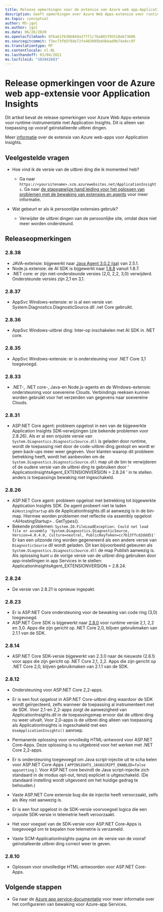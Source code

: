 ```yaml
---
title: Release opmerkingen voor de extensie van Azure web app-Application Insights
description: Geeft opmerkingen over Azure Web Apps-extensie voor runtime-instrumentatie met Application Insights.
ms.topic: conceptual
author: MS-jgol
ms.author: jgol
ms.date: 06/26/2020
ms.openlocfilehash: 07ba61f630b849a377f1c7ba881f95518eb73606
ms.sourcegitcommit: f3ec73fb5f8de72fe483995bd4bbad9b74a9cc9f
ms.translationtype: MT
ms.contentlocale: nl-NL
ms.lasthandoff: 03/04/2021
ms.locfileid: "102042603"
---
```

# <a name="release-notes-for-azure-web-app-extension-for-application-insights"></a>Release opmerkingen voor de Azure web app-extensie voor Application Insights

Dit artikel bevat de release opmerkingen voor Azure Web Apps-extensie voor runtime-instrumentatie met Application Insights. Dit is alleen van toepassing op vooraf geïnstalleerde uitbrei dingen.

Meer [informatie](azure-web-apps.md) over de extensie van Azure web-apps voor Application Insights.

## <a name="frequently-asked-questions"></a>Veelgestelde vragen

- Hoe vind ik de versie van de uitbrei ding die ik momenteel heb?
    - Ga naar `https://<yoursitename>.scm.azurewebsites.net/ApplicationInsights`. Ga naar [de stapsgewijze hand leiding voor het oplossen van problemen met de bewaking van extensies en agents](./azure-web-apps.md?tabs=net#troubleshooting) voor meer informatie.

- Wat gebeurt er als ik persoonlijke extensies gebruik?
    - Verwijder de uitbrei dingen van de persoonlijke site, omdat deze niet meer worden ondersteund.

## <a name="release-notes"></a>Releaseopmerkingen

### <a name="2838"></a>2.8.38

- JAVA-extensie: bijgewerkt naar [Java Agent 3.0.2 (ga)](https://github.com/microsoft/ApplicationInsights-Java/releases/tag/3.0.2) van 2.5.1.
- Node.js extensie: de AI SDK is bijgewerkt naar [1.8.8](https://github.com/microsoft/ApplicationInsights-node.js/releases/tag/1.8.8) vanuit 1.8.7.
- .NET core: er zijn niet-ondersteunde versies (2,0, 2,2, 3,0) verwijderd. Ondersteunde versies zijn 2,1 en 3,1.

### <a name="2837"></a>2.8.37

- AppSvc Windows-extensie: er is al een versie van System.Diagnostics.DiagnosticSource.dll .net Core gebruikt.

### <a name="2836"></a>2.8.36

- AppSvc Windows-uitbrei ding: Inter-op inschakelen met AI SDK in .NET core.

### <a name="2835"></a>2.8.35

- AppSvc Windows-extensie: er is ondersteuning voor .NET Core 3,1 toegevoegd.

### <a name="2833"></a>2.8.33

- .NET-, .NET core-, Java-en Node.js-agents en de Windows-extensie: ondersteuning voor soevereine Clouds. Verbindings reeksen kunnen worden gebruikt voor het verzenden van gegevens naar soevereine Clouds.

### <a name="2831"></a>2.8.31

- ASP.NET Core agent: probleem opgelost in een van de bijgewerkte Application Insights SDK-verwijzingen (zie bekende problemen voor 2.8.26). Als er al een onjuiste versie van `System.Diagnostics.DiagnosticSource.dll` is geladen door runtime, wordt de toepassing niet door de code-uitbrei ding gestopt en wordt er geen back-ups meer weer gegeven. Voor klanten waarop dit probleem betrekking heeft, wordt het aanbevolen om de `System.Diagnostics.DiagnosticSource.dll` map uit de bin te verwijderen of de oudere versie van de uitbrei ding te gebruiken door ' ApplicationInsightsAgent_EXTENSIONVERSION = 2.8.24 ' in te stellen. anders is toepassings bewaking niet ingeschakeld.

### <a name="2826"></a>2.8.26

- ASP.NET Core agent: probleem opgelost met betrekking tot bijgewerkte Application Insights SDK. De agent probeert niet te laden `AiHostingStartup` als de ApplicationInsights.dll al aanwezig is in de bin-map. Hiermee worden problemen met reflectie via assembly opgelost \<AiHostingStartup\> . GetTypes().
- Bekende problemen: `System.IO.FileLoadException: Could not load file or assembly 'System.Diagnostics.DiagnosticSource, Version=4.0.4.0, Culture=neutral, PublicKeyToken=cc7b13ffcd2ddd51'` Er kan een uitzonde ring worden gegenereerd als een andere versie van `DiagnosticSource` dll wordt geladen. Dit kan bijvoorbeeld gebeuren als `System.Diagnostics.DiagnosticSource.dll` de map Publish aanwezig is. Als oplossing kunt u de vorige versie van de uitbrei ding gebruiken door app-instellingen in app Services in te stellen: ApplicationInsightsAgent_EXTENSIONVERSION = 2.8.24.

### <a name="2824"></a>2.8.24

- De versie van 2.8.21 is opnieuw ingepakt.

### <a name="2823"></a>2.8.23

- Er is ASP.NET Core ondersteuning voor de bewaking van code ring (3,0) toegevoegd.
- ASP.NET Core SDK is bijgewerkt naar [2.8.0](https://github.com/microsoft/ApplicationInsights-aspnetcore/releases/tag/2.8.0) voor runtime versie 2,1, 2,2 en 3,0. Apps die zijn gericht op .NET Core 2,0, blijven gebruikmaken van 2.1.1 van de SDK.

### <a name="2814"></a>2.8.14

- ASP.NET Core SDK-versie bijgewerkt van 2.3.0 naar de nieuwste (2.6.1) voor apps die zijn gericht op .NET Core 2,1, 2,2. Apps die zijn gericht op .NET Core 2,0, blijven gebruikmaken van 2.1.1 van de SDK.

### <a name="2812"></a>2.8.12

- Ondersteuning voor ASP.NET Core 2,2-apps.
- Er is een fout opgelost in ASP.NET Core-uitbrei ding waardoor de SDK wordt geïnjecteerd, zelfs wanneer de toepassing al instrumenteert met de SDK. Voor 2,1-en 2,2-apps zorgt de aanwezigheid van ApplicationInsights.dll in de toepassingsmap ervoor dat de uitbrei ding nu weer uitvalt. Voor 2,0-apps is de uitbrei ding alleen van toepassing als ApplicationInsights is ingeschakeld met een `UseApplicationInsights()` aanroep.

- Permanente oplossing voor onvolledig HTML-antwoord voor ASP.NET Core-Apps. Deze oplossing is nu uitgebreid voor het werken met .NET Core 2,2-apps.

- Er is ondersteuning toegevoegd om Java script-injectie uit te scha kelen voor ASP.NET Core-Apps ( `APPINSIGHTS_JAVASCRIPT_ENABLED=false appsetting` ). Voor ASP.NET core bevindt de Java script-injectie zich standaard in de modus opt-out, tenzij expliciet is uitgeschakeld. (De standaard instelling wordt uitgevoerd om het huidige gedrag te behouden.)

- Vaste ASP.NET Core extensie bug die de injectie heeft veroorzaakt, zelfs als iKey niet aanwezig is.
- Er is een fout opgelost in de SDK-versie voorvoegsel logica die een onjuiste SDK-versie in telemetrie heeft veroorzaakt.

- Het voor voegsel van de SDK-versie voor ASP.NET Core-Apps is toegevoegd om te bepalen hoe telemetrie is verzameld.
- Vaste SCM-ApplicationInsights-pagina om de versie van de vooraf geïnstalleerde uitbrei ding correct weer te geven.

### <a name="2810"></a>2.8.10

- Oplossen voor onvolledige HTML-antwoorden voor ASP.NET Core-Apps.

## <a name="next-steps"></a>Volgende stappen

- Ga naar de [Azure app service-documentatie](azure-web-apps.md) voor meer informatie over het configureren van bewaking voor Azure-app Services. 
